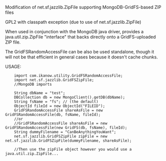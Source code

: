 Modification of net.sf.jazzlib.ZipFile supporting MongoDB-GridFS-based ZIP files

GPL2 with classpath exception (due to use of net.sf.jazzlib.ZipFile)

When used in conjunction with the MongoDB java driver, provides a java.util.zip.ZipFile "interface" that backs directly onto a GridFS-uploaded ZIP file.

The GridFSRandomAccessFile can be also be used standalone, though it will not be that efficient in general cases because it doesn't cache chunks.

USAGE:

		import com.ikanow.utility.GridFSRandomAccessFile;
		import net.sf.jazzlib.GridFSZipFile;
		//MongoDB imports

		String dbName = "test";
		DBCollection db = new MongoClient().getDB(dbName);
		String fsName = "fs"; // (the default)
		ObjectId fileId = new ObjectId("FILEID");
		GridFSRandomAccessFile shareAsFile = new GridFSRandomAccessFile(db, fsName, fileId);
		//or
		//GridFSRandomAccessFile shareAsFile = new GridFSRandomAccessFile(new GridFS(db, fsName), fileId);
		String dummyFilename = "CanBeAnythingYouWant";
		net.sf.jazzlib.GridFSZipFile zipFile = new net.sf.jazzlib.GridFSZipFile(dummyFilename, shareAsFile);
		
		//Then use the zipFile object however you would use a java.util.zip.ZipFile...
 

